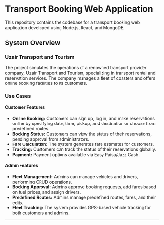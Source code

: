 # Transport Booking Web Application

This repository contains the codebase for a transport booking web application developed using Node.js, React, and MongoDB.

## System Overview

### Uzair Transport and Tourism
The project simulates the operations of a renowned transport provider company, Uzair Transport and Tourism, specializing in transport rental and reservation services. The company manages a fleet of coasters and offers online booking facilities to its customers.

### Use Cases
#### Customer Features
- **Online Booking:** Customers can sign up, log in, and make reservations online by specifying date, time, pickup, and destination or choose from predefined routes.
- **Booking Status:** Customers can view the status of their reservations, pending approval from administrators.
- **Fare Calculation:** The system generates fare estimates for customers.
- **Tracking:** Customers can track the status of their reservations globally.
- **Payment:** Payment options available via Easy Paisa/Jazz Cash.

#### Admin Features
- **Fleet Management:** Admins can manage vehicles and drivers, performing CRUD operations.
- **Booking Approval:** Admins approve booking requests, add fares based on fuel prices, and assign drivers.
- **Predefined Routes:** Admins manage predefined routes, fares, and their edits.
- **Fleet Tracking:** The system provides GPS-based vehicle tracking for both customers and admins.

---